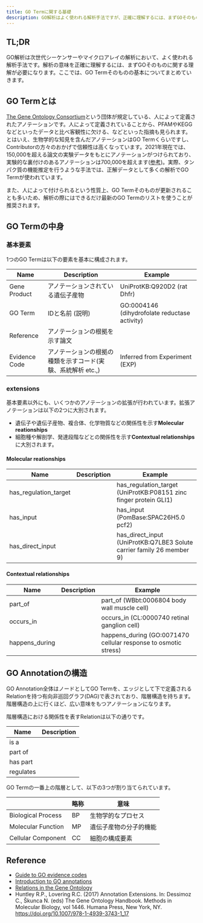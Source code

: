 ```yaml
---
title: GO Termに関する基礎
description: GO解析はよく使われる解析手法ですが、正確に理解するには、まずGOそのものに関する理解が必要になります。GO Termそのものの基本についてまとめていきます。
---
```


## TL;DR

GO解析は次世代シーケンサーやマイクロアレイの解析において、よく使われる解析手法です。解析の意味を正確に理解するには、まずGOそのものに関する理解が必要になります。ここでは、GO Termそのものの基本についてまとめていきます。

## GO Termとは

[The Gene Ontology Consortium](http://geneontology.org/docs/whoweare/)という団体が規定している、人によって定義されたアノテーションです。人によって定義されていることから、PFAMやKEGGなどといったデータと比べ客観性に欠ける、などといった指摘も見られます。\
とはいえ、生物学的な知見を含んだアノテーションはGO Termくらいですし、Contributorの方々のおかげで信頼性は高くなっています。2021年現在では、150,000を超える論文の実験データをもとにアノテーションがつけられており、実験的な裏付けのあるアノテーションは700,000を超えます([参考](http://geneontology.org/docs/introduction-to-go-resource/))。実際、タンパク質の機能推定を行うような手法では、正解データとして多くの解析でGO Termが使われています。

また、人によって付けられるという性質上、GO Termそのものが更新されることも多いため、解析の際にはできるだけ最新のGO Termのリストを使うことが推奨されます。

## GO Termの中身

### 基本要素

1つのGO Termは以下の要素を基本に構成されます。

| Name          | Description                        | Example                                       |
| ------------- | ---------------------------------- | --------------------------------------------- |
| Gene Product  | アノテーションされている遺伝子産物                  | UniProtKB:Q920D2 (rat Dhfr)                   |
| GO Term       | IDと名前 (説明)                         | GO:0004146 (dihydrofolate reductase activity) |
| Reference     | アノテーションの根拠を示す論文                    |                                               |
| Evidence Code | アノテーションの根拠の種類を示すコード(実験、系統解析 etc.,) | Inferred from Experiment (EXP)                |

### extensions

基本要素以外にも、いくつかのアノテーションの拡張が行われています。拡張アノテーションは以下の2つに大別されます。

- 遺伝子や遺伝子産物、複合体、化学物質などの関係性を示す**Molecular reationships**
- 細胞種や解剖学、発達段階などとの関係性を示す**Contextual relationships**に大別されます。

#### Molecular reationships

| Name                  | Description | Example                                                               |
| --------------------- | ----------- | --------------------------------------------------------------------- |
| has_regulation_target |             | has_regulation_target (UniProtKB:P08151 zinc finger protein GLI1)     |
| has_input             |             | has_input (PomBase:SPAC26H5.0 pcf2)                                   |
| has_direct_input      |             | has_direct_input (UniProtKB:Q7LBE3 Solute carrier family 26 member 9) |

#### Contextual relationships

| Name           | Description | Example                                                         |
| -------------- | ----------- | --------------------------------------------------------------- |
| part_of        |             | part_of (WBbt:0006804 body wall muscle cell)                    |
| occurs_in      |             | occurs_in (CL:0000740 retinal ganglion cell)                    |
| happens_during |             | happens_during (GO:0071470 cellular response to osmotic stress) |

## GO Annotationの構造

GO Annotation全体はノードとしてGO Termを、エッジとして下で定義されるRelationを持つ有向非巡回グラフ(DAG)で表されており、階層構造を持ちます。階層構造の上に行くほど、広い意味をもつアノテーションになります。

階層構造における関係性を表すRelationは以下の通りです。

| Name      | Description |
| --------- | ----------- |
| is a      |             |
| part of   |             |
| has part  |             |
| regulates |             |

GO Termの一番上の階層として、以下の3つが割り当てられています。

|                    | 略称 | 意味          |
| ------------------ | -- | ----------- |
| Biological Process | BP | 生物学的なプロセス   |
| Molecular Function | MP | 遺伝子産物の分子的機能 |
| Cellular Component | CC | 細胞の構成要素     |

## Reference

- [Guide to GO evidence codes](http://geneontology.org/docs/guide-go-evidence-codes/)
- [Introduction to GO annotations](http://geneontology.org/docs/go-annotations/#annotation-extensions)
- [Relations in the Gene Ontology](http://geneontology.org/docs/ontology-relations/)
- Huntley R.P., Lovering R.C. (2017) Annotation Extensions. In: Dessimoz C., Škunca N. (eds) The Gene Ontology Handbook. Methods in Molecular Biology, vol 1446. Humana Press, New York, NY. https://doi.org/10.1007/978-1-4939-3743-1_17

